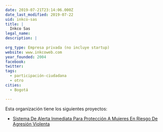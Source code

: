 ```yaml
---
date: 2019-07-21T23:14:06.000Z
date_last_modified: 2019-07-22
uid: inkco-sas
title: |
  Inkco Sas
legal_name: 
description: |
  
org_type: Empresa privada (no incluye startup)
website: www.inkcoweb.com
year_founded: 2004
facebook: 
twitter: 
tags:
  - participación-ciudadana
  - otro
cities: 
  - Bogotá

---
```


Esta organización tiene los siguientes proyectos:

- [Sistema De Alerta Inmediata Para Protección A Mujeres En Riesgo De Agresión Violenta](/proyectos/sistema-de-alerta-inmediata-para-proteccion-a-mujeres-en-riesgo-de-agresion-violenta)
